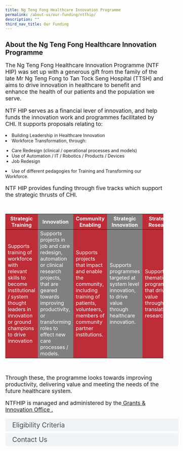 ```yaml
---
title: Ng Teng Fong Healthcare Innovation Programme
permalink: /about-us/our-funding/ntfhip/
description: ""
third_nav_title: Our Funding
---
```

<style>

table, th, td {
  border-collapse: collapse;
  width: 500px;
	color: white;
}
	
th {
  text-align: center;
}
th:nth-child(even),td:nth-child(even) {
  background-color: gray;
}
th:nth-child(odd),td:nth-child(odd) {
  background-color: #be2c37;
}

</style>


<div>
<h2>About the Ng Teng Fong Healthcare Innovation Programme</h2><div>
	
<p style="font-size: 1.25em">The Ng Teng Fong Healthcare Innovation Programme (NTF HIP) was set up with a generous gift from the family of the late Mr Ng Teng Fong to Tan Tock Seng Hospital (TTSH) and aims to drive innovation in healthcare to benefit and enhance the health of our patients and the population we serve. </p>

<p style="font-size: 1.25em">NTF HIP serves as a financial lever of innovation, and help funds the innovation work and programmes facilitated by CHI. It supports proposals relating to:<br>
	
</p><li>	Building Leadership in Healthcare Innovation</li>
<li>	Workforce Transformation, through:</li>
	<p></p>
	<ul style="padding-left: 20px;"><li> Care Redesign (clinical / operational processes and models)<br>
</li>
		<li>Use of Automation / IT / Robotics / Products / Devices</li>

<li>Job Redesign</li></ul>
<li>	Use of different pedagogies for Training and Transforming our Workforce.<br></li>

<p></p><p style="font-size: 1.25em">NTF HIP provides funding through five tracks which support the strategic thrusts of CHI.</p>

</div>

<br>

<table class="table">
  <thead>
    <tr>
      <th style="text-align:center;color:white;" scope="col">Strategic Training</th>
      <th style="text-align:center;color:white;" scope="col">Innovation</th>
      <th style="text-align:center;color:white;" scope="col">Community Enabling</th>
			<th style="text-align:center;color:white;" scope="col">Strategic Innovation</th>
			<th style="text-align:center;color:white;" scope="col">Strategic Research</th>
			

  </tr></thead>
  <tbody>
    <tr>
      <td scope="row">Supports training of workforce with relevant skills to become institutional / system thought leaders in innovation or ground champions to drive innovation 
      </td><td>Supports projects in job and care redesign, automation or clinical research projects, that are geared towards improving productivity, or transforming roles to effect new care processes / models.</td>
      <td>Supports projects that impact and enable the community, including training of patients, volunteers, members of community partner institutions.</td>
			<td>Supports programmes targeted at system level innovation, to drive value through healthcare innovation.</td>
			<td>Supports thematic programmes that drive value through translational research.</td>
    </tr>
   
  </tbody>
</table>
	</div>


<br>

<p style="font-size: 1.25em">Through these, the programme looks towards improving productivity, delivering value and meeting the needs of the future healthcare system.<br></p>

<p style="font-size: 1.25em">NTFHIP is managed and administered by the<a href="/about-us/our-offices/chi-grantsandinnovation/" target="_blank"> Grants &amp; Innovation Office . </a></p><p></p>


<style>

.button {
  background-color: white;
  cursor: pointer;
  padding: 5px;
  width: 100%;
  border: none;
  text-align: left;
  outline: none;
  font-size: 20px;
  transition: 0.4s;
}

.panel {
  padding: 0 18px;
  display: none;
  background-color: white;
  overflow: hidden;
}



.active,
.button:hover {
  background-color: white;
}

input {
  display: none;
}

label {
  position: relative;
  display: block;
  padding: 8px 22px;
  margin: 0 0 5px 0;
  cursor: pointer;
  background: #F0F4F6;
  border-radius: 3px;
  width: 100%;
  color: #484848;
  transition: height 0.4s;
  font-size: 1.5em;
}

label:hover {
  background: #BD2D37;
  color: #FFF;
}

.accordion-content {
  padding: 10px 0px 30px 30px;
  margin: 0 0 1px 0;
  border-radius: 3px;
	font-size: 1.25em;
	line-height: 2.2rem;
}

input + label::before {
  content: url("https://d33wubrfki0l68.cloudfront.net/2726d99e678e7823e23532634fdd6e83dfe96a99/c39dd/images/chevron-down.svg");
  font-weight: 400;
  font-size: 1.25em;
  line-height: 1.1rem;
  padding: 0;
  position: absolute;
  right: 0.5rem;
  top: 50%;
  transform: translateY(-50%);
  transition: transform 0.4s ease-in-out;
}

input:checked + label::before {
  content: url("https://d33wubrfki0l68.cloudfront.net/7468164d2fc2ad4fdea648e6cf2de622c2f70892/1819b/images/chevron-up.svg");
  transform: translateY(-50%) rotateZ(180deg);
}

input + label + .accordion-content {
  display: none;
}

input:checked + label + .accordion-content {
  display: block;
}

</style>
<!-- End of accordion -->

<div class="container">

<div>
	<input id="title1" type="checkbox"><label for="title1">Eligibility Criteria </label>
	<div class="accordion-content">
	<div class="para">All TTSH staff may apply to NTF HIP. Funding will also be applicable to non-staff (e.g. research collaborator, community partners, patients, caregivers, volunteers, students) if the fund recipient is part of a larger umbrella TTSH programme where a TTSH staff is the Project Owner / Principal Investigator.
</div>
	</div>
	<input id="title2" type="checkbox"><label for="title2">Contact Us</label>
	<div class="accordion-content">
	<div class="para">For more information, drop an email to the NTF HIP Secretariat at <a href="mailto:NTF_HI_Prog@ttsh.com.sg">NTF_HI_Prog@ttsh.com.sg.</a>
</div>
	</div>

</div></div>